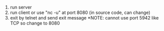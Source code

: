 1) run server
2) run client or use "nc -u" at port 8080 (in source code, can change)
3) exit by telnet and send exit message
*NOTE: cannot use port 5942 like TCP so change to 8080
